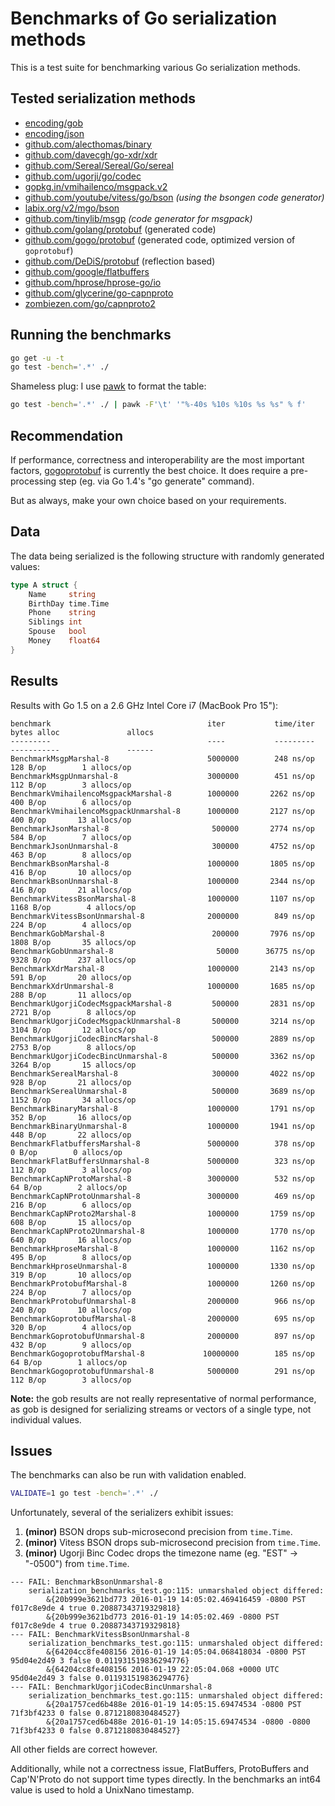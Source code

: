 # Benchmarks of Go serialization methods

This is a test suite for benchmarking various Go serialization methods.

## Tested serialization methods

- [encoding/gob](http://golang.org/pkg/encoding/gob/)
- [encoding/json](http://golang.org/pkg/encoding/json/)
- [github.com/alecthomas/binary](https://github.com/alecthomas/binary)
- [github.com/davecgh/go-xdr/xdr](https://github.com/davecgh/go-xdr)
- [github.com/Sereal/Sereal/Go/sereal](https://github.com/Sereal/Sereal)
- [github.com/ugorji/go/codec](https://github.com/ugorji/go/tree/master/codec)
- [gopkg.in/vmihailenco/msgpack.v2](https://github.com/vmihailenco/msgpack)
- [github.com/youtube/vitess/go/bson](https://github.com/youtube/vitess/tree/master/go/bson) *(using the bsongen code generator)*
- [labix.org/v2/mgo/bson](https://labix.org/v2/mgo/bson)
- [github.com/tinylib/msgp](https://github.com/tinylib/msgp) *(code generator for msgpack)*
- [github.com/golang/protobuf](https://github.com/golang/protobuf) (generated code)
- [github.com/gogo/protobuf](https://gogo.github.io/) (generated code, optimized version of `goprotobuf`)
- [github.com/DeDiS/protobuf](https://github.com/DeDiS/protobuf) (reflection based)
- [github.com/google/flatbuffers](https://github.com/google/flatbuffers)
- [github.com/hprose/hprose-go/io](https://github.com/hprose/hprose-go)
- [github.com/glycerine/go-capnproto](https://github.com/glycerine/go-capnproto)
- [zombiezen.com/go/capnproto2](https://godoc.org/zombiezen.com/go/capnproto2)


## Running the benchmarks

```bash
go get -u -t
go test -bench='.*' ./
```

Shameless plug: I use [pawk](https://github.com/alecthomas/pawk) to format the table:

```bash
go test -bench='.*' ./ | pawk -F'\t' '"%-40s %10s %10s %s %s" % f'
```

## Recommendation

If performance, correctness and interoperability are the most
important factors, [gogoprotobuf](https://gogo.github.io/) is
currently the best choice. It does require a pre-processing step (eg.
via Go 1.4's "go generate" command).

But as always, make your own choice based on your requirements.

## Data

The data being serialized is the following structure with randomly generated values:

```go
type A struct {
    Name     string
    BirthDay time.Time
    Phone    string
    Siblings int
    Spouse   bool
    Money    float64
}
```


## Results

Results with Go 1.5 on a 2.6 GHz Intel Core i7 (MacBook Pro 15"):

```
benchmark                                   iter           time/iter      bytes alloc               allocs
---------                                   ----           ---------      -----------               ------
BenchmarkMsgpMarshal-8                      5000000        248 ns/op      128 B/op        1 allocs/op
BenchmarkMsgpUnmarshal-8                    3000000        451 ns/op      112 B/op        3 allocs/op
BenchmarkVmihailencoMsgpackMarshal-8        1000000       2262 ns/op      400 B/op        6 allocs/op
BenchmarkVmihailencoMsgpackUnmarshal-8      1000000       2127 ns/op      400 B/op       13 allocs/op
BenchmarkJsonMarshal-8                       500000       2774 ns/op      584 B/op        7 allocs/op
BenchmarkJsonUnmarshal-8                     300000       4752 ns/op      463 B/op        8 allocs/op
BenchmarkBsonMarshal-8                      1000000       1805 ns/op      416 B/op       10 allocs/op
BenchmarkBsonUnmarshal-8                    1000000       2344 ns/op      416 B/op       21 allocs/op
BenchmarkVitessBsonMarshal-8                1000000       1107 ns/op     1168 B/op        4 allocs/op
BenchmarkVitessBsonUnmarshal-8              2000000        849 ns/op      224 B/op        4 allocs/op
BenchmarkGobMarshal-8                        200000       7976 ns/op     1808 B/op       35 allocs/op
BenchmarkGobUnmarshal-8                       50000      36775 ns/op     9328 B/op      237 allocs/op
BenchmarkXdrMarshal-8                       1000000       2143 ns/op      591 B/op       20 allocs/op
BenchmarkXdrUnmarshal-8                     1000000       1685 ns/op      288 B/op       11 allocs/op
BenchmarkUgorjiCodecMsgpackMarshal-8         500000       2831 ns/op     2721 B/op        8 allocs/op
BenchmarkUgorjiCodecMsgpackUnmarshal-8       500000       3214 ns/op     3104 B/op       12 allocs/op
BenchmarkUgorjiCodecBincMarshal-8            500000       2889 ns/op     2753 B/op        8 allocs/op
BenchmarkUgorjiCodecBincUnmarshal-8          500000       3362 ns/op     3264 B/op       15 allocs/op
BenchmarkSerealMarshal-8                     300000       4022 ns/op      928 B/op       21 allocs/op
BenchmarkSerealUnmarshal-8                   500000       3689 ns/op     1152 B/op       34 allocs/op
BenchmarkBinaryMarshal-8                    1000000       1791 ns/op      352 B/op       16 allocs/op
BenchmarkBinaryUnmarshal-8                  1000000       1941 ns/op      448 B/op       22 allocs/op
BenchmarkFlatbuffersMarshal-8               5000000        378 ns/op        0 B/op        0 allocs/op
BenchmarkFlatBuffersUnmarshal-8             5000000        323 ns/op      112 B/op        3 allocs/op
BenchmarkCapNProtoMarshal-8                 3000000        532 ns/op       64 B/op        2 allocs/op
BenchmarkCapNProtoUnmarshal-8               3000000        469 ns/op      216 B/op        6 allocs/op
BenchmarkCapNProto2Marshal-8                1000000       1759 ns/op      608 B/op       15 allocs/op
BenchmarkCapNProto2Unmarshal-8              1000000       1770 ns/op      640 B/op       16 allocs/op
BenchmarkHproseMarshal-8                    1000000       1162 ns/op      495 B/op        8 allocs/op
BenchmarkHproseUnmarshal-8                  1000000       1330 ns/op      319 B/op       10 allocs/op
BenchmarkProtobufMarshal-8                  1000000       1260 ns/op      224 B/op        7 allocs/op
BenchmarkProtobufUnmarshal-8                2000000        966 ns/op      240 B/op       10 allocs/op
BenchmarkGoprotobufMarshal-8                2000000        695 ns/op      320 B/op        4 allocs/op
BenchmarkGoprotobufUnmarshal-8              2000000        897 ns/op      432 B/op        9 allocs/op
BenchmarkGogoprotobufMarshal-8             10000000        185 ns/op       64 B/op        1 allocs/op
BenchmarkGogoprotobufUnmarshal-8            5000000        291 ns/op      112 B/op        3 allocs/op
```

**Note:** the gob results are not really representative of normal performance, as gob is designed for serializing streams or vectors of a single type, not individual values.


## Issues


The benchmarks can also be run with validation enabled.

```bash
VALIDATE=1 go test -bench='.*' ./
```

Unfortunately, several of the serializers exhibit issues:

1. **(minor)** BSON drops sub-microsecond precision from `time.Time`.
2. **(minor)** Vitess BSON drops sub-microsecond precision from `time.Time`.
3. **(minor)** Ugorji Binc Codec drops the timezone name (eg. "EST" -> "-0500") from `time.Time`.

```
--- FAIL: BenchmarkBsonUnmarshal-8
    serialization_benchmarks_test.go:115: unmarshaled object differed:
        &{20b999e3621bd773 2016-01-19 14:05:02.469416459 -0800 PST f017c8e9de 4 true 0.20887343719329818}
        &{20b999e3621bd773 2016-01-19 14:05:02.469 -0800 PST f017c8e9de 4 true 0.20887343719329818}
--- FAIL: BenchmarkVitessBsonUnmarshal-8
    serialization_benchmarks_test.go:115: unmarshaled object differed:
        &{64204cc8fe408156 2016-01-19 14:05:04.068418034 -0800 PST 95d04e2d49 3 false 0.011931519836294776}
        &{64204cc8fe408156 2016-01-19 22:05:04.068 +0000 UTC 95d04e2d49 3 false 0.011931519836294776}
--- FAIL: BenchmarkUgorjiCodecBincUnmarshal-8
    serialization_benchmarks_test.go:115: unmarshaled object differed:
        &{20a1757ced6b488e 2016-01-19 14:05:15.69474534 -0800 PST 71f3bf4233 0 false 0.8712180830484527}
        &{20a1757ced6b488e 2016-01-19 14:05:15.69474534 -0800 -0800 71f3bf4233 0 false 0.8712180830484527}
```

All other fields are correct however.

Additionally, while not a correctness issue, FlatBuffers, ProtoBuffers and Cap'N'Proto do not
support time types directly. In the benchmarks an int64 value is used to hold a UnixNano timestamp.
